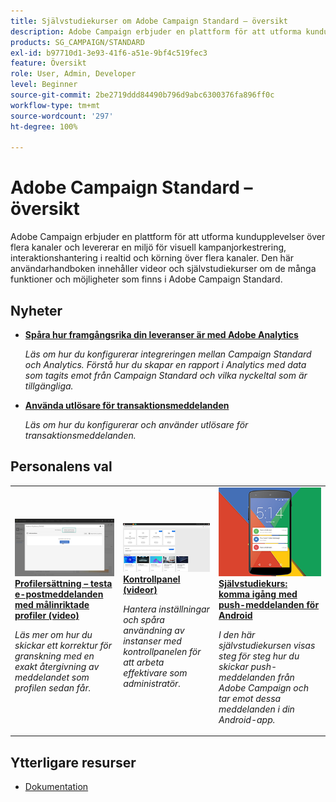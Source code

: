 ```yaml
---
title: Självstudiekurser om Adobe Campaign Standard – översikt
description: Adobe Campaign erbjuder en plattform för att utforma kundupplevelser över flera kanaler och levererar en miljö för visuell kampanjorkestrering, interaktionshantering i realtid och körning över flera kanaler. Den här användarhandboken innehåller videor och självstudiekurser om de många funktioner och möjligheter som finns i Adobe Campaign Standard.
products: SG_CAMPAIGN/STANDARD
exl-id: b97710d1-3e93-41f6-a51e-9bf4c519fec3
feature: Översikt
role: User, Admin, Developer
level: Beginner
source-git-commit: 2be2719ddd84490b796d9abc6300376fa896ff0c
workflow-type: tm+mt
source-wordcount: '297'
ht-degree: 100%

---
```


# Adobe Campaign Standard – översikt

Adobe Campaign erbjuder en plattform för att utforma kundupplevelser över flera kanaler och levererar en miljö för visuell kampanjorkestrering, interaktionshantering i realtid och körning över flera kanaler. Den här användarhandboken innehåller videor och självstudiekurser om de många funktioner och möjligheter som finns i Adobe Campaign Standard.

## Nyheter

* **[Spåra hur framgångsrika din leveranser är med Adobe Analytics](/help/integrations/track-the-success-of-your-deliveries-in-analytics.md)**

   *Läs om hur du konfigurerar integreringen mellan Campaign Standard och Analytics. Förstå hur du skapar en rapport i Analytics med data som tagits emot från Campaign Standard och vilka nyckeltal som är tillgängliga.*

* **[Använda utlösare för transaktionsmeddelanden](/help/integrations/using-triggers-for-transactional-messaging-overview.md)**

   *Läs om hur du konfigurerar och använder utlösare för transaktionsmeddelanden.*

## Personalens val

<table>
<tr>
  <td>
    <a href="./communication-channels/email/profile-substitution.md"> 
      <img alt="Profilersättning – testa e-postmeddelanden med målinriktade profiler (video)" src="./assets/substitution_tab.png"/>
    </a>
    <div>
      <a href="./communication-channels/email/profile-substitution.md">
    <strong>Profilersättning – testa e-postmeddelanden med målinriktade profiler (video)</strong>
    </a>
    </div>
    <p>
    <em>Läs mer om hur du skickar ett korrektur för granskning med en exakt återgivning av meddelandet som profilen sedan får.</em>
    <p>
  </td>
   <td>
    <a href="https://docs.adobe.com/content/help/sv-SE/campaign-standard-learn/control-panel/control-panel-overview.html">
      <img alt="Kontrollpanel (videor)" src="./assets/control-panel.png" />
    </a>
    <div>
    <a href="https://docs.adobe.com/content/help/sv-SE/campaign-standard-learn/control-panel/control-panel-overview.html">
    <strong>Kontrollpanel (videor)</strong>
    </a>
    </div>
    <p>
    <em> Hantera inställningar och spåra användning av instanser med kontrollpanelen för att arbeta effektivare som administratör.</em>
    <p>
  </td>
  <td>
    <a href="https://docs.adobe.com/content/help/sv-SE/campaign-standard-learn/getting-started-with-push-notifications-android/introduction.html">
      <img alt="Självstudiekurs: komma igång med push-meddelanden för Android" src="./assets/push-for-android.png" />
    </a>
    <div>
      <a href="https://docs.adobe.com/content/help/en/campaign-standard-learn/getting-started-with-push-notifications-android/introduction.html">
    <strong>Självstudiekurs: komma igång med push-meddelanden för Android</strong>
    </a>
    </div>
    <p>
    <em>I den här självstudiekursen visas steg för steg hur du skickar push-meddelanden från Adobe Campaign och tar emot dessa meddelanden i din Android-app. </em>
    <p>
  </td>
</tr>
</table>

## Ytterligare resurser

* [Dokumentation](https://docs.adobe.com/content/help/sv-SE/campaign-standard/using/campaign-standard-home.html)
